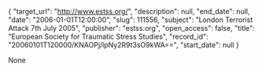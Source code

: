 {
  "target_url": "http://www.estss.org/", 
  "description": null, 
  "end_date": null, 
  "date": "2006-01-01T12:00:00", 
  "slug": 111556, 
  "subject": "London Terrorist Attack 7th July 2005", 
  "publisher": "estss.org", 
  "open_access": false, 
  "title": "European Society for Traumatic Stress Studies", 
  "record_id": "20060101T120000/KNAOPj/lpNy2R9t3sO9kWA==", 
  "start_date": null
}

None
